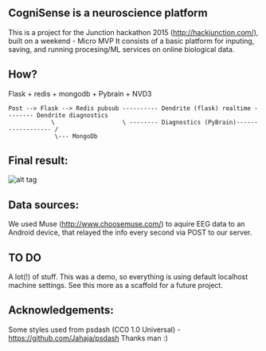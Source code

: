 ## CogniSense is a neuroscience platform

This is a project for the Junction hackathon 2015 (http://hackjunction.com/), built on a weekend - Micro MVP
It consists of a basic platform for inputing, saving, and running procesing/ML services on online biological data.

## How?

Flask + redis + mongodb + Pybrain + NVD3

```
Post --> Flask --> Redis pubsub ---------- Dendrite (flask) realtime -------- Dendrite diagnostics
            \                   \ -------- Diagnostics (PyBrain)------------------ /
             \--- MongoDb                   
```

## Final result:

![alt tag](https://raw.github.com/sergioisidoro/cognisense/master/screens/screen1.png)


## Data sources:
We used Muse (http://www.choosemuse.com/) to aquire EEG data to an Android device, that relayed the info every second via POST to our server. 

## TO DO
A lot(!) of stuff.
This was a demo, so everything is using default localhost machine settings. 
See this more as a scaffold for a future project.

## Acknowledgements:
Some styles used from psdash (CC0 1.0 Universal) - https://github.com/Jahaja/psdash
Thanks man :)


